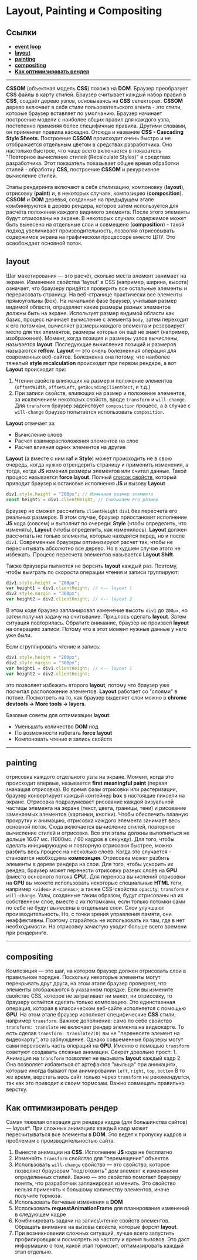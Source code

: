 # **Layout, Painting и Compositing**

## **Ссылки**

* [**event loop**](#event_loop)
* [**layout**](#layout)
* [**painting**](#painting)
* [**compositing**](#compositing)
* [**Как оптимизировать рендер**](#как-оптимизировать-рендер)

***

**CSSOM** (объектная модель **CSS**) похожа на **DOM**. Браузер преобразует **CSS** файлы в карту стилей. Браузер считывает каждый набор правил в **CSS**, создаёт дерево узлов, основываясь на **CSS** селекторах. **CSSOM** дерево включает в себя стили пользовательского агента - это стили, которые браузер вставляет по умолчанию. Браузер начинает построение модели с наиболее общих правил для каждого узла, постепенно применяя более специфичные правила. Другими словами, он применяет правила каскадно. Отсюда и название **CSS - Cascading Style Sheets**. Построение **CSSOM** происходит очень быстро и не отображается отдельным цветом в средствах разработчика. Оно настолько быстрое, что чаще всего включается в показатель "Повторное вычисление стилей (Recalculate Styles)" в средствах разработчика. Этот показатель показывает общее время обработки стилей - обработку **CSS**, построение **CSSOM** и рекурсивное вычисление стилей.

Этапы рендеринга включают в себя стилизацию, компоновку (**layout**), отрисовку (**paint**) и, в некоторых случаях, композицию (**composition**). **CSSOM** и **DOM** деревья, созданные на предыдущем этапе комбинируются в дерево рендера, которое затем используется для расчёта положения каждого видимого элемента. После этого элементы будут отрисованы на экране. В некоторых случаях содержимое может быть вынесено на отдельные слои и совмещено (**composition**) - такой подход увеличивает производительность, позволяя отрисовывать содержимое экрана на графическом процессоре вместо ЦПУ. Это освобождает основной поток.

## **layout**

Шаг макетирования — это расчёт, сколько места элемент занимает на экране. Изменение свойства 'layout' в CSS (например, ширина, высота) означает, что браузеру придётся проверить все остальные элементы и перерисовать страницу.
На веб-странице практически все элементы прямоугольны (box). На начальной фазе браузер, учитывая размер видимой области, определяет какие размеры разных элементов должны быть на экране. Использует размер видимой области как базис, процесс начинает вычисление с элемента `body`, затем переходит к его потомкам, вычисляет размеры каждого элемента и резервирует место для тех элементов, размеры которых он ещё не знает (например, изображения).
Момент, когда позиция и размеры узлов вычислены, называется **layout**. Последующие вычисления позиций и размеров называются **reflow**.
**Layout** — это очень болезненная операция для современных веб-сайтов. Болезненна она потому, что наиболее тяжелый **style recalculation** происходит при первом рендере, а вот **Layout** происходит при:

1. Чтении свойств влияющих на размер и положение элементов (`offsetWidth`, `offsetLeft`, `getBoundingClientRect`, и т.д.)
2. При записи свойств, влияющих на размер и положение элементов, за исключением некоторых свойств, вроде `transform` и `will-change`. Для `transform` браузер задействует `composition` процесс, а в случае с `will-change` браузер попытается использовать `composition`.

**Layout** отвечает за:

* Вычисление слоев
* Расчет взаиморасположения элементов на слое
* Расчет влияния одних элементов на другие

**Layout** (а вместе с ним **raf** и **Style**) может происходить не в свою очередь, когда нужно отрендерить страницу и применить изменения, а тогда, когда **JS** изменил размеры элементов или считал данные. Такой процесс называется **force layout**. Полный [список свойств](https://gist.github.com/paulirish/5d52fb081b3570c81e3a), который приводит браузер к остановке исполнения **JS** и вызову **Layout**.

````js
div1.style.height = "200px"; // Изменили размер элемента
const height1 = div1.clientHeight; // Считываем его размер
````

Браузер не сможет рассчитать `clientHeight` `div1` без пересчета его реальных размеров. В этом случае, браузер приостановит исполнение **JS** кода (совсем) и выполнит по очереди: **Style** (чтобы определить, что изменять), **Layout** (чтобы определить, как изменилось). **Layout** должен рассчитать не только элементы, которые находятся перед, но и после `div1`. Современные браузеры оптимизируют расчет так, чтобы не пересчитывать абсолютно все дерево. Но в худшем случае этого не избежать. Процесс пересчета элементов называется **Layout Shift**.

Также браузеры пытаются не форсить **layout** каждый раз. Поэтому, чтобы выиграть по скорости операции чтения и записи группируют:

````js
div1.style.height = "200px";
var height1 = div1.clientHeight; // <-- layout 1
div2.style.margin = "300px";
var height2 = div2.clientHeight; // <-- layout 2
````

В этом коде браузер запланировал изменение высоты `div1` до `200px`, но затем получил задачу на считывание. Пришлось сделать **layout**. Затем ситуация повторилась. Обратите внимание, браузер не произвел **layout** на операциях записи. Потому что в этот момент нужные данные у него уже были.

Если сгруппировать чтение и запись:

````js
div1.style.height = "200px";
div2.style.margin = "300px";
var height1 = div1.clientHeight; // <-- layout 1
var height2 = div2.clientHeight;
````

это позволяет избежать второго **layout**, потому что браузер уже посчитал расположение элементов.
**Layout** работает со "слоями" в потоке. Посмотреть на то, как браузер выделяет слои можно в **chrome devtools -> More tools -> layers**.

Базовые советы для оптимизации **layout**:

* Уменьшать количество **DOM** нод
* По возможности избегать **force layout**
* Компоновать чтение и запись свойств

***

## **painting**

отрисовка каждого отдельного узла на экране. Момент, когда это происходит впервые, называется **first meaningful paint** (первая значащая отрисовка). Во время фазы отрисовки или растеризации, браузер конвертирует каждый контейнер **box** в настоящие пиксели на экране. Отрисовка подразумевает рисование каждой визуальной частицы элемента на экране (текст, цвета, границы, тени) и рисование заменяемых элементов (картинки, кнопки). Чтобы обеспечить плавную прокрутку и анимацию, отрисовка каждого элемента занимает весь основной поток. Сюда включается вычисление стилей, повторное вычисление стилей и отрисовка. Все эти этапы должны выполняться не дольше 16.67 мс. (1000мс. / 60 кадров в секунду). Для того, чтобы сделать инициирующую и повторную отрисовки быстрее, можно разбить весь процесс на несколько слоёв. Когда это случается - становится необходима **композиция**. Отрисовка может разбить элементы в дереве рендера на слои. Для того, чтобы ускорить их рендер, браузер может перенести отрисовку разных слоёв на **GPU** (вместо основного потока **CPU**). Для переноса вычислений отрисовки на **GPU** вы можете использовать некоторые специальные **HTML** теги, например `<video>` и `<canvas>`; а также CSS-свойства `opacity`, `transform` и `will-change`. Узлы, созданные таким образом, будут отрисованы на их собственном слое, вместе с их потомками, если только потомки сами по себе не будут вынесены в отдельные слои. Слои улучшают производительность. Но, с точки зрения управления памяти, они неэффективны. Поэтому старайтесь не использовать их там, где в нет необходимости. На отрисовку зачастую уходит больше всего времени при рендеринге.

***

## **compositing**

Композиция — это шаг, на котором браузер должен отрисовать слои в правильном порядке. Поскольку некоторые элементы могут перекрывать друг друга, на этом этапе браузер проверяет, что элементы отображаются в указанном порядке.
Если вы измените свойство CSS, которое не затрагивает ни макет, ни отрисовку, то браузеру остаётся сделать только композицию. Это единственная операция, которая в классическом веб-сайте исполняется с помощью **GPU**. На этом этапе браузер исполняет специфические **CSS** стили, например `transform`. Важное дополнение: само по себе свойство `transform: translate` не включает рендер элемента на видеокарте. То есть сделав `transform: translateZ(0)` вы не "перенесете элемент на видеокарту", это заблуждение. Однако современные браузеры могут сами переносить часть операций на **GPU**. Именно с помощью `transform` советуют создавать сложные анимации. Секрет довольно прост:
    1. Анимация на `transform` позволяет не вызывать **layout** каждый кадр
    2. Она позволяет избавиться от артефактов "мыльца" при анимациях, которые иногда бывают при анимировании `left`, `right`, `top`, `bottom`
В то же время, верстать весь сайт только через `transform` не рекомендуется, так как это приводит к своим тормозам. Важно совмещать правильно верстку.

## **Как оптимизировать рендер**

Самая тяжелая операция для рендера кадра (для большинства сайтов) — *layout**. При сложных анимациях каждый кадр может пересчитываться все элементы в **DOM**. Это ведет к пропуску кадров и проблемам с производительностью сайта.

1. Вынести анимации на **CSS**. Исполнение **JS** кода не бесплатно
2. Изменяйть `transform` свойство для “перемещения” объектов
3. Использовать `will-change` свойство — это свойство, которое позволяет браузерам "подготовить" дом элемент к изменениям определенных стилей. Важно — это свойство помогает браузеру понять, что разработчик запланировал изменить. Это свойство нельзя применять к большому количеству элементов, иначе получите тормоза.
4. Использовать батчевые изменения в **DOM**
5. Использовать **requestAnimationFrame** для планирования изменений в следующем кадре
6. Комбинировать задачи на запись\чтение свойств элементов. Обращать внимание на вызовы свойств, которые форсят **layout**.
7. При возникновении сложных ситуаций, лучше всего запустить профилировщик и посмотреть на частоту и время вызовов. Это даст информацию о том, какой этап тормозит, оптимизировать каждый этап отдельно.

